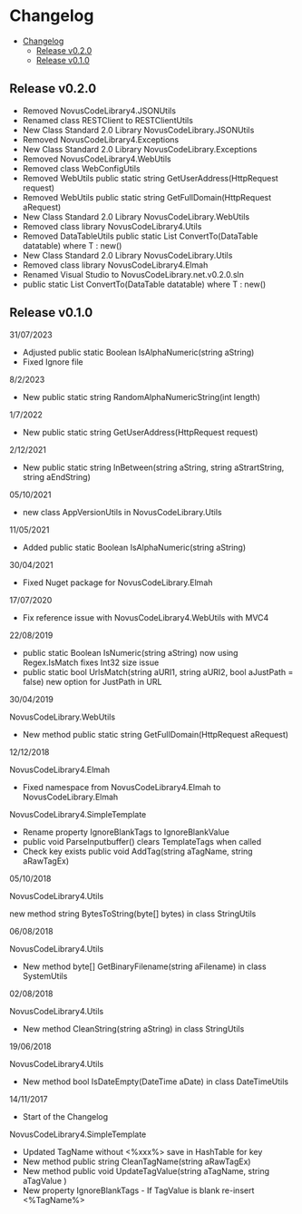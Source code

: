 # Changelog

<!-- TOC -->

- [Changelog](#changelog)
    - [Release v0.2.0](#release-v020)
    - [Release v0.1.0](#release-v010)

<!-- /TOC -->

## Release v0.2.0

* Removed NovusCodeLibrary4.JSONUtils
* Renamed class RESTClient to RESTClientUtils
* New Class Standard 2.0 Library NovusCodeLibrary.JSONUtils
* Removed NovusCodeLibrary4.Exceptions
* New Class Standard 2.0 Library NovusCodeLibrary.Exceptions
* Removed NovusCodeLibrary4.WebUtils
* Removed class WebConfigUtils 
* Removed WebUtils public static string GetUserAddress(HttpRequest request)
* Removed WebUtils public static string GetFullDomain(HttpRequest aRequest)
* New Class Standard 2.0 Library NovusCodeLibrary.WebUtils
* Removed class library NovusCodeLibrary4.Utils
* Removed  DataTableUtils public static List<T> ConvertTo<T>(DataTable datatable) where T : new()
* New Class Standard 2.0 Library NovusCodeLibrary.Utils
* Removed class library NovusCodeLibrary4.Elmah
* Renamed Visual Studio to NovusCodeLibrary.net.v0.2.0.sln
* public static List<T> ConvertTo<T>(DataTable datatable) where T : new() 


## Release v0.1.0

31/07/2023

* Adjusted public static Boolean IsAlphaNumeric(string aString) 
* Fixed Ignore file

8/2/2023

* New public static string RandomAlphaNumericString(int length)


1/7/2022

* New public static string GetUserAddress(HttpRequest request)

2/12/2021

* New public static string InBetween(string aString, string aStrartString, string aEndString)

05/10/2021

* new class AppVersionUtils in NovusCodeLibrary.Utils


11/05/2021

* Added public static Boolean IsAlphaNumeric(string aString)

30/04/2021

* Fixed Nuget package for NovusCodeLibrary.Elmah


17/07/2020

* Fix reference issue with NovusCodeLibrary4.WebUtils with MVC4


22/08/2019

* public static Boolean IsNumeric(string aString) now using Regex.IsMatch fixes Int32 size issue
* public static bool UrlsMatch(string aURI1, string aURI2, bool aJustPath = false) new option for JustPath in URL


30/04/2019

NovusCodeLibrary.WebUtils

* New method  public static string GetFullDomain(HttpRequest aRequest)

12/12/2018

NovusCodeLibrary4.Elmah

* Fixed namespace from NovusCodeLibrary4.Elmah to NovusCodeLibrary.Elmah


NovusCodeLibrary4.SimpleTemplate

* Rename property IgnoreBlankTags to IgnoreBlankValue
* public void ParseInputbuffer() clears TemplateTags when called
* Check key exists public void AddTag(string aTagName, string aRawTagEx)

05/10/2018

NovusCodeLibrary4.Utils

new method string BytesToString(byte[] bytes) in class StringUtils

06/08/2018

NovusCodeLibrary4.Utils

* New method  byte[] GetBinaryFilename(string aFilename) in class SystemUtils

02/08/2018

NovusCodeLibrary4.Utils

* New method CleanString(string aString) in class StringUtils


19/06/2018

NovusCodeLibrary4.Utils

* New method bool IsDateEmpty(DateTime aDate) in class DateTimeUtils 


14/11/2017

* Start of the Changelog

NovusCodeLibrary4.SimpleTemplate

* Updated TagName without <%xxx%> save in HashTable for key
* New method public string CleanTagName(string aRawTagEx)
* New method public void UpdateTagValue(string aTagName, string aTagValue )
* New property IgnoreBlankTags - If TagValue is blank re-insert <%TagName%>


                                                                                                                                                                                                                                                           